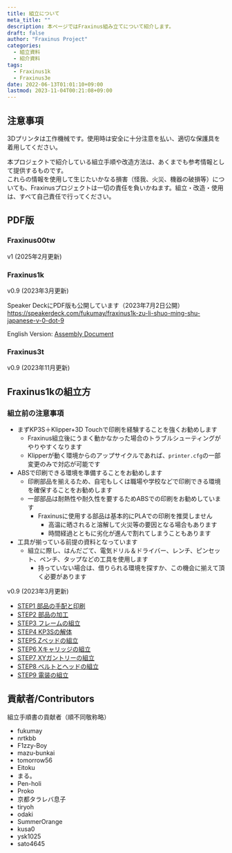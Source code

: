 ```yaml
---
title: 組立について
meta_title: ""
description: 本ページではFraxinus組み立てについて紹介します。
draft: false
author: "Fraxinus Project"
categories:
  - 組立資料
  - 紹介資料
tags:
  - Fraxinus1k
  - Fraxinus3e
date: 2022-06-13T01:01:10+09:00
lastmod: 2023-11-04T00:21:08+09:00
---
```


## 注意事項

3Dプリンタは工作機械です。使用時は安全に十分注意を払い、適切な保護具を着用してください。

本プロジェクトで紹介している組立手順や改造方法は、あくまでも参考情報として提供するものです。  
これらの情報を使用して生じたいかなる損害（怪我、火災、機器の破損等）についても、Fraxinusプロジェクトは一切の責任を負いかねます。組立・改造・使用は、すべて自己責任で行ってください。

## PDF版

### Fraxinus00tw

v1 (2025年2月更新)

<script defer class="speakerdeck-embed" data-id="4649e988c59e452b9a89c38cba2da878" data-ratio="1.7777777777777777" src="//speakerdeck.com/assets/embed.js"></script>

### Fraxinus1k

v0.9 (2023年3月更新)

Speaker DeckにPDF版も公開しています（2023年7月2日公開）  
https://speakerdeck.com/fukumay/fraxinus1k-zu-li-shuo-ming-shu-japanese-v-0-dot-9

English Version: [Assembly Document](/en/docs/assembly/)

<script defer class="speakerdeck-embed" data-id="3ac376056d5b48b3ad62afa6e1e962af" data-ratio="1.77777777777778" src="//speakerdeck.com/assets/embed.js"></script>

### Fraxinus3t

v0.9 (2023年11月更新)

<script defer class="speakerdeck-embed" data-id="8d097bdb68a94c89adc554b83052494e" data-ratio="1.7777777777777777" src="//speakerdeck.com/assets/embed.js"></script>

## Fraxinus1kの組立方


### 組立前の注意事項

* まずKP3S＋Klipper+3D Touchで印刷を経験することを強くお勧めします
  * Fraxinus組立後にうまく動かなかった場合のトラブルシューティングがやりやすくなります
  * Klipperが動く環境からのアップサイクルであれば、`printer.cfg`の一部変更のみで対応が可能です
* ABSで印刷できる環境を準備することをお勧めします
  * 印刷部品を揃えるため、自宅もしくは職場や学校などで印刷できる環境を確保することをお勧めします
  * 一部部品は耐熱性や耐久性を要するためABSでの印刷をお勧めしています
    * Fraxinusに使用する部品は基本的にPLAでの印刷を推奨しません
      * 高温に晒されると溶解して火災等の要因となる場合もあります
      * 時間経過とともに劣化が進んで割れてしまうこともあります
* 工具が揃っている前提の資料となっています
  * 組立に際し、はんだごて、電気ドリル＆ドライバー、レンチ、ピンセット、ペンチ、タップなどの工具を使用します
    * 持っていない場合は、借りられる環境を探すか、この機会に揃えて頂く必要があります

v0.9 (2023年3月更新)

* [STEP1 部品の手配と印刷](../1k/step1)
* [STEP2 部品の加工](../1k/step2)
* [STEP3 フレームの組立](../1k/step3)
* [STEP4 KP3Sの解体](../1k/step4)
* [STEP5 Zベッドの組立](../1k/step5)
* [STEP6 Xキャリッジの組立](../1k/step6)
* [STEP7 XYガントリーの組立](../1k/step7)
* [STEP8 ベルトとヘッドの組立](../1k/step8)
* [STEP9 電装の組立](../1k/step9)


## 貢献者/Contributors

組立手順書の貢献者（順不同敬称略）

* fukumay
* nrtkbb
* F1zzy-Boy
* mazu-bunkai
* tomorrow56
* Eitoku
* まる。
* Pen-holi
* Proko
* 京都タラレバ息子
* tiryoh
* odaki
* SummerOrange
* kusa0
* ysk1025
* sato4645
